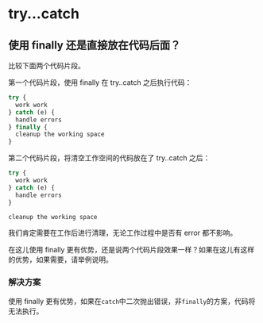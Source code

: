 # try...catch

## 使用 finally 还是直接放在代码后面？

比较下面两个代码片段。

第一个代码片段，使用 finally 在 try..catch 之后执行代码：

``` javascript
try {
  work work
} catch (e) {
  handle errors
} finally {
  cleanup the working space
}
```

第二个代码片段，将清空工作空间的代码放在了 try..catch 之后：

``` javascript
try {
  work work
} catch (e) {
  handle errors
}

cleanup the working space
```

我们肯定需要在工作后进行清理，无论工作过程中是否有 error 都不影响。

在这儿使用 finally 更有优势，还是说两个代码片段效果一样？如果在这儿有这样的优势，如果需要，请举例说明。

### 解决方案

使用 finally 更有优势，如果在`catch`中二次抛出错误，非`finally`的方案，代码将无法执行。